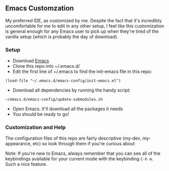## Emacs Customzation ##

My preferred IDE, as customized by me. Despite the fact that it's incredibly uncomfortable for me to edit in any other setup, I feel like this customization is general enough for any Emacs user to pick up when they're tired of the vanilla setup (which is probably the day of download).

### Setup ###

- Download [Emacs](https://www.gnu.org/software/emacs/emacs.html)
- Clone this repo into ~/.emacs.d/
- Edit the first line of ~/.emacs to find the init-emacs file in this repo:

```(load-file "~/.emacs.d/emacs-config/init-emacs.el")```

- Download all dependencies by running the handy script:

```~/emacs.d/emacs-config/update-submodules.sh```

- Open Emacs. It'll download all the packages it needs
- You should be ready to go!

### Customization and Help ###

The configuration files of this repo are fairly descriptive (my-dev, my-appearance, etc) so look through them if you're curious about

Note: If you're new to Emacs, always remember that you can see all of the keybindings available for your current mode with the keybinding `C-h m`. Such a nice feature.
